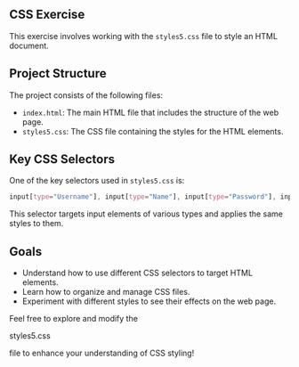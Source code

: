 ## CSS Exercise

This exercise involves working with the `styles5.css` file to style an HTML document. 


## Project Structure

The project consists of the following files:

- `index.html`: The main HTML file that includes the structure of the web page.
- `styles5.css`: The CSS file containing the styles for the HTML elements.

## Key CSS Selectors

One of the key selectors used in `styles5.css` is:

```css
input[type="Username"], input[type="Name"], input[type="Password"], input[type="Email"], input[type="Tel"]
````

This selector targets input elements of various types and applies the same styles to them.

## Goals

- Understand how to use different CSS selectors to target HTML elements.
- Learn how to organize and manage CSS files.
- Experiment with different styles to see their effects on the web page.

Feel free to explore and modify the

styles5.css

file to enhance your understanding of CSS styling!




```
